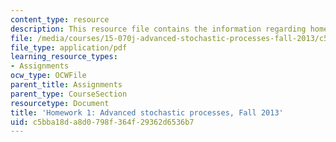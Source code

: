 ```yaml
---
content_type: resource
description: This resource file contains the information regarding homework 1.
file: /media/courses/15-070j-advanced-stochastic-processes-fall-2013/c5bba18da8d0798f364f29362d6536b7_MIT15_070JF13_Homework1.pdf
file_type: application/pdf
learning_resource_types:
- Assignments
ocw_type: OCWFile
parent_title: Assignments
parent_type: CourseSection
resourcetype: Document
title: 'Homework 1: Advanced stochastic processes, Fall 2013'
uid: c5bba18d-a8d0-798f-364f-29362d6536b7
---
```


